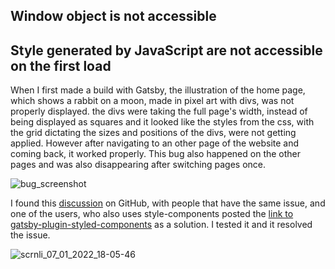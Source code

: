 ## Window object is not accessible

## Style generated by JavaScript are not accessible on the first load

When I first made a build with Gatsby, the illustration of the home page, which shows a rabbit on a moon, made in pixel art with divs, was not properly displayed. the divs were taking the full page's width, instead of being displayed as squares and it looked like the styles from the css, with the grid dictating the sizes and positions of the divs, were not getting applied. However after navigating to an other page of the website and coming back, it worked properly. This bug also happened on the other pages and was also disappearing after switching pages once.

![bug_screenshot](https://user-images.githubusercontent.com/24965333/148587249-9716f638-1fa0-4cd1-8e3a-9508be815d7a.png)

I found this [discussion](https://github.com/gatsbyjs/gatsby/issues/9121) on GitHub, with people that have the same issue, and one of the users, who also uses style-components posted the [link to gatsby-plugin-styled-components](https://www.gatsbyjs.org/packages/gatsby-plugin-styled-components/?=styled) as a solution. I tested it and it resolved the issue.

![scrnli_07_01_2022_18-05-46](https://user-images.githubusercontent.com/24965333/148587368-9a08ca7d-e8ab-4591-ac8b-62a2488dae68.png)
